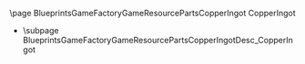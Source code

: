 \page BlueprintsGameFactoryGameResourcePartsCopperIngot CopperIngot
- \subpage BlueprintsGameFactoryGameResourcePartsCopperIngotDesc_CopperIngot
